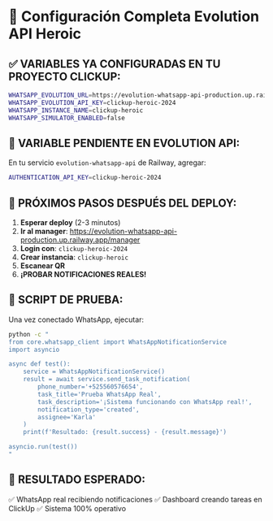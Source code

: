 # 🎯 Configuración Completa Evolution API Heroic

## ✅ **VARIABLES YA CONFIGURADAS EN TU PROYECTO CLICKUP:**

```bash
WHATSAPP_EVOLUTION_URL=https://evolution-whatsapp-api-production.up.railway.app
WHATSAPP_EVOLUTION_API_KEY=clickup-heroic-2024
WHATSAPP_INSTANCE_NAME=clickup-heroic
WHATSAPP_SIMULATOR_ENABLED=false
```

## 🔧 **VARIABLE PENDIENTE EN EVOLUTION API:**

En tu servicio `evolution-whatsapp-api` de Railway, agregar:

```bash
AUTHENTICATION_API_KEY=clickup-heroic-2024
```

## 📱 **PRÓXIMOS PASOS DESPUÉS DEL DEPLOY:**

1. **Esperar deploy** (2-3 minutos)
2. **Ir al manager**: https://evolution-whatsapp-api-production.up.railway.app/manager
3. **Login con**: `clickup-heroic-2024`
4. **Crear instancia**: `clickup-heroic`
5. **Escanear QR**
6. **¡PROBAR NOTIFICACIONES REALES!**

## 🧪 **SCRIPT DE PRUEBA:**

Una vez conectado WhatsApp, ejecutar:

```bash
python -c "
from core.whatsapp_client import WhatsAppNotificationService
import asyncio

async def test():
    service = WhatsAppNotificationService()
    result = await service.send_task_notification(
        phone_number='+525560576654',
        task_title='Prueba WhatsApp Real',
        task_description='¡Sistema funcionando con WhatsApp real!',
        notification_type='created',
        assignee='Karla'
    )
    print(f'Resultado: {result.success} - {result.message}')

asyncio.run(test())
"
```

## 🎉 **RESULTADO ESPERADO:**

✅ WhatsApp real recibiendo notificaciones
✅ Dashboard creando tareas en ClickUp
✅ Sistema 100% operativo
